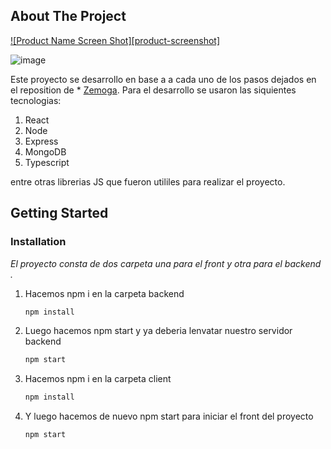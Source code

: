 ## About The Project

[![Product Name Screen Shot][product-screenshot]](https://i.ibb.co/j5YHpT8/22.png)

![image](https://i.ibb.co/j5YHpT8/22.png)

Este proyecto se desarrollo en base a a cada uno de los pasos dejados en el reposition de * [Zemoga](https://github.com/zemoga/ui-test#zemoga-front-end-development---candidate-test-v21). Para el desarrollo se usaron las siquientes tecnologias:

1. React
2. Node
3. Express
4. MongoDB
5. Typescript

entre otras librerias JS que fueron utililes para realizar el proyecto.

## Getting Started

### Installation

_El proyecto consta de dos carpeta una para el front y otra para el backend ._

1. Hacemos npm i en la carpeta backend
   ```sh
   npm install
   ```
2. Luego hacemos npm start y ya deberia lenvatar nuestro servidor backend
   ```sh
   npm start
   ```
3. Hacemos npm i en la carpeta client
   ```sh
   npm install
   ```
3. Y luego hacemos de nuevo npm start para iniciar el front del proyecto
   ```sh
   npm start
   ```


